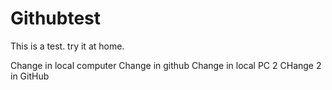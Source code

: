 # Githubtest
This is a test. try it at home.

Change in local computer
Change in github
Change in local PC 2
CHange 2 in GitHub

